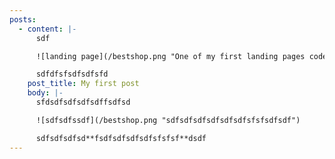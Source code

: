 ```yaml
---
posts:
  - content: |-
      sdf

      ![landing page](/bestshop.png "One of my first landing pages coded")

      sdfdfsfsdfsdfsfd
    post_title: My first post
    body: |-
      sfdsdfsdfsdfsdffsdfsd

      ![sdfsdfssdf](/bestshop.png "sdfsdfsdfsdfsdfsdfsfsfsdfsdf")

      sdfsdfsdfsd**fsdfsdfsdfsdfsfsfsf**dsdf
---
```

